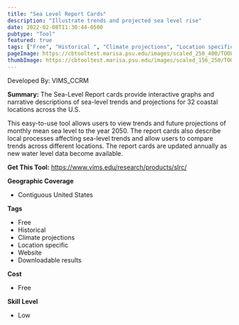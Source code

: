 ```yaml
---
title: "Sea Level Report Cards"
description: "Illustrate trends and projected sea level rise"
date: 2022-02-08T11:30:44-0500
pubtype: "Tool"
featured: true
tags: ["Free", "Historical ", "Climate projections", "Location specific", "Website", "Downloadable results"]
pageImage: https://cbtooltest.marisa.psu.edu/images/scaled_250_400/TOOLID_16.0_ScreenCapture-1.png
thumbImage: https://cbtooltest.marisa.psu.edu/images/scaled_156_250/TOOLID_16.0_ScreenCapture-1.png
---
```

Developed By: VIMS_CCRM

**Summary:** The Sea-Level Report cards provide interactive graphs and narrative descriptions of sea-level trends and projections for 32 coastal locations across the U.S.

This easy-to-use tool allows users to view trends and future projections of monthly mean sea level to the year 2050. The report cards also describe local processes affecting sea-level trends and allow users to compare trends across different locations. The report cards are updated annually as new water level data become available.


__**Get This Tool:**__ https://www.vims.edu/research/products/slrc/

__**Geographic Coverage**__
- Contiguous United States

__**Tags**__
-  Free
-  Historical 
-  Climate projections
-  Location specific
-  Website
-  Downloadable results

__**Cost**__
- Free

__**Skill Level**__
- Low
